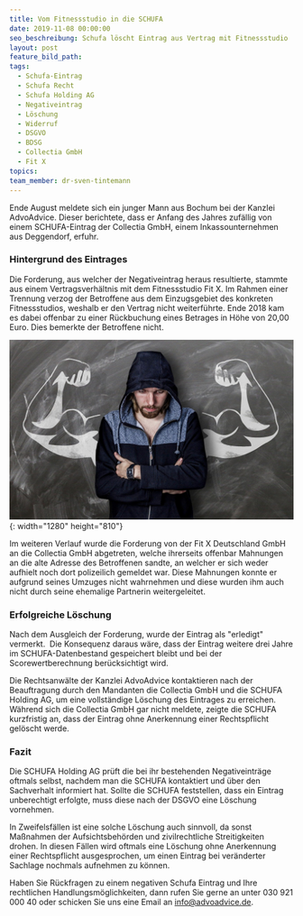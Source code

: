 ```yaml
---
title: Vom Fitnessstudio in die SCHUFA
date: 2019-11-08 00:00:00
seo_beschreibung: Schufa löscht Eintrag aus Vertrag mit Fitnessstudio
layout: post
feature_bild_path:
tags:
  - Schufa-Eintrag
  - Schufa Recht
  - Schufa Holding AG
  - Negativeintrag
  - Löschung
  - Widerruf
  - DSGVO
  - BDSG
  - Collectia GmbH
  - Fit X
topics:
team_member: dr-sven-tintemann
---
```


Ende August meldete sich ein junger Mann aus Bochum bei der Kanzlei AdvoAdvice. Dieser berichtete, dass er Anfang des Jahres zuf&auml;llig von einem SCHUFA-Eintrag der Collectia GmbH, einem Inkassounternehmen aus Deggendorf, erfuhr.

### Hintergrund des Eintrages

Die Forderung, aus welcher der Negativeintrag heraus resultierte, stammte aus einem Vertragsverh&auml;ltnis mit dem Fitnessstudio Fit X. Im Rahmen einer Trennung verzog der Betroffene aus dem Einzugsgebiet des konkreten Fitnessstudios, weshalb er den Vertrag nicht weiterf&uuml;hrte. Ende 2018 kam es dabei offenbar zu einer R&uuml;ckbuchung eines Betrages in Höhe von 20,00 Euro. Dies bemerkte der Betroffene nicht.

![](/uploads/man-2037255-1280.jpg){: width="1280" height="810"}

Im weiteren Verlauf wurde die Forderung von der Fit X Deutschland GmbH an die Collectia GmbH abgetreten, welche ihrerseits offenbar Mahnungen an die alte Adresse des Betroffenen sandte, an welcher er sich weder aufhielt noch dort polizeilich gemeldet war. Diese Mahnungen konnte er aufgrund seines Umzuges nicht wahrnehmen und diese wurden ihm auch nicht durch seine ehemalige Partnerin weitergeleitet.

### Erfolgreiche Löschung

Nach dem Ausgleich der Forderung, wurde der Eintrag als "erledigt" vermerkt. &nbsp;Die Konsequenz daraus w&auml;re, dass der Eintrag weitere drei Jahre im SCHUFA-Datenbestand gespeichert bleibt und bei der Scorewertberechnung ber&uuml;cksichtigt wird.

Die Rechtsanw&auml;lte der Kanzlei AdvoAdvice kontaktieren nach der Beauftragung durch den Mandanten die Collectia GmbH und die SCHUFA Holding AG, um eine vollst&auml;ndige Löschung des Eintrages zu erreichen. W&auml;hrend sich die Collectia GmbH gar nicht meldete, zeigte die SCHUFA kurzfristig an, dass der Eintrag ohne Anerkennung einer Rechtspflicht gelöscht werde.&nbsp;

### Fazit

Die SCHUFA Holding AG pr&uuml;ft die bei ihr bestehenden Negativeintr&auml;ge oftmals selbst, nachdem man die SCHUFA kontaktiert und &uuml;ber den Sachverhalt informiert hat. Sollte die SCHUFA feststellen, dass ein Eintrag unberechtigt erfolgte, muss diese nach der DSGVO eine Löschung vornehmen.

In Zweifelsf&auml;llen ist eine solche Löschung auch sinnvoll, da sonst Ma&szlig;nahmen der Aufsichtsbehörden und zivilrechtliche Streitigkeiten drohen. In diesen F&auml;llen wird oftmals eine Löschung ohne Anerkennung einer Rechtspflicht ausgesprochen, um einen Eintrag bei ver&auml;nderter Sachlage nochmals aufnehmen zu können.&nbsp;

Haben Sie R&uuml;ckfragen zu einem negativen Schufa Eintrag und Ihre rechtlichen Handlungsmöglichkeiten, dann rufen Sie gerne an unter 030 921 000 40 oder schicken Sie uns eine Email an info@advoadvice.de.&nbsp;